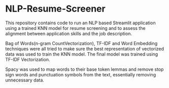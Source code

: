 # NLP-Resume-Screener

This repository contains code to run an NLP based Streamlit application using a trained KNN model
for resume screening and to assess the alignment between application skills and the job description.

Bag of Words(n-gram CountVectorization), TF-IDF and Word Embedding techniques were all tried to make
sure the best representation of vectorized data was used to train the KNN model. The final model was
trained using TF-IDF Vectorization.

Spacy was used to map words to their base token lemmas and remove stop sign words and punctuation
symbols from the text, essentially removing unnecessary data.
